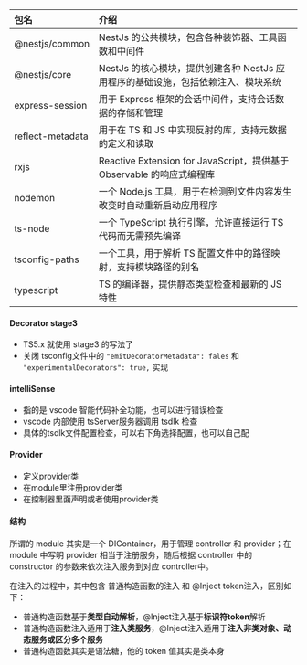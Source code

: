 |包名|介绍|
|:--|:--|
|@nestjs/common|NestJs 的公共模块，包含各种装饰器、工具函数和中间件|
|@nestjs/core|NestJs 的核心模块，提供创建各种 NestJs 应用程序的基础设施，包括依赖注入、模块系统|
|express-session|用于 Express 框架的会话中间件，支持会话数据的存储和管理|
|reflect-metadata|用于在 TS 和 JS 中实现反射的库，支持元数据的定义和读取|
|rxjs|Reactive Extension for JavaScript，提供基于 Observable 的响应式编程库|
|nodemon|一个 Node.js 工具，用于在检测到文件内容发生改变时自动重新启动应用程序|
|ts-node|一个 TypeScript 执行引擎，允许直接运行 TS 代码而无需预先编译|
|tsconfig-paths|一个工具，用于解析 TS 配置文件中的路径映射，支持模块路径的别名|
|typescript|TS 的编译器，提供静态类型检查和最新的 JS 特性|

#### Decorator stage3
- TS5.x 就使用 stage3 的写法了
- 关闭 tsconfig文件中的 `"emitDecoratorMetadata": fales` 和 `"experimentalDecorators": true,` 实现

#### intelliSense
- 指的是 vscode 智能代码补全功能，也可以进行错误检查
- vscode 内部使用 tsServer服务器调用 tsdlk 检查
- 具体的tsdlk文件配置检查，可以右下角选择配置，也可以自己配

#### Provider
- 定义provider类
- 在module里注册provider类
- 在控制器里面声明或者使用provider类

#### 结构

所谓的 module 其实是一个 DIContainer，用于管理 controller 和 provider；在 module 中写明 provider 相当于注册服务，随后根据 controller 中的 constructor 的参数来依次注入服务到对应 controller中。

在注入的过程中，其中包含 普通构造函数的注入 和 @Inject token注入，区别如下：

- 普通构造函数基于**类型自动解析**，@Inject注入基于**标识符token**解析
- 普通构造函数注入适用于**注入类服务**，@Inject注入适用于**注入非类对象、动态服务或区分多个服务**
- 普通构造函数其实是语法糖，他的 token 值其实是类本身